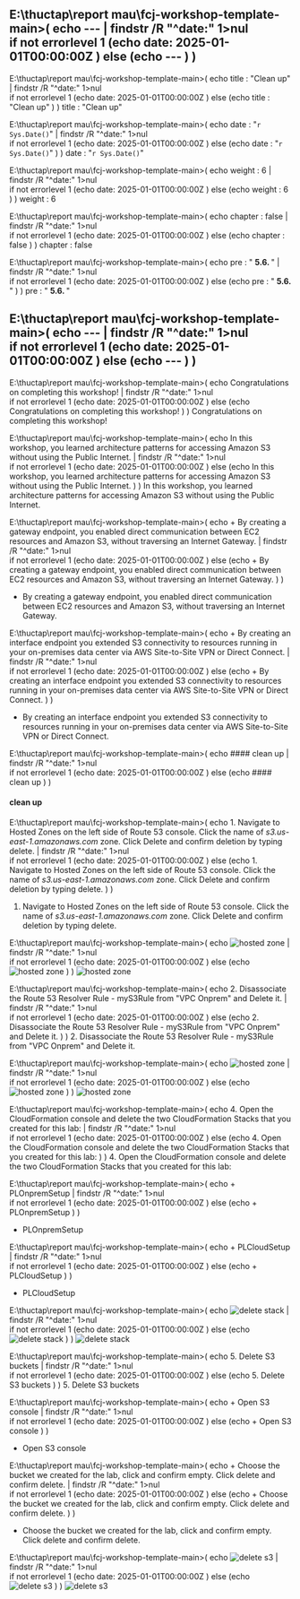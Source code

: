 
E:\thuctap\report mau\fcj-workshop-template-main>(
echo ---   | findstr /R "^date:"  1>nul  
 if not errorlevel 1 (echo date: 2025-01-01T00:00:00Z )  else (echo --- ) 
) 
---

E:\thuctap\report mau\fcj-workshop-template-main>(
echo title : "Clean up"   | findstr /R "^date:"  1>nul  
 if not errorlevel 1 (echo date: 2025-01-01T00:00:00Z )  else (echo title : "Clean up" ) 
) 
title : "Clean up"

E:\thuctap\report mau\fcj-workshop-template-main>(
echo date : "`r Sys.Date()`"   | findstr /R "^date:"  1>nul  
 if not errorlevel 1 (echo date: 2025-01-01T00:00:00Z )  else (echo date : "`r Sys.Date()`" ) 
) 
date : "`r Sys.Date()`"

E:\thuctap\report mau\fcj-workshop-template-main>(
echo weight : 6   | findstr /R "^date:"  1>nul  
 if not errorlevel 1 (echo date: 2025-01-01T00:00:00Z )  else (echo weight : 6 ) 
) 
weight : 6

E:\thuctap\report mau\fcj-workshop-template-main>(
echo chapter : false   | findstr /R "^date:"  1>nul  
 if not errorlevel 1 (echo date: 2025-01-01T00:00:00Z )  else (echo chapter : false ) 
) 
chapter : false

E:\thuctap\report mau\fcj-workshop-template-main>(
echo pre : " <b> 5.6. </b> "   | findstr /R "^date:"  1>nul  
 if not errorlevel 1 (echo date: 2025-01-01T00:00:00Z )  else (echo pre : " <b> 5.6. </b> " ) 
) 
pre : " <b> 5.6. </b> "

E:\thuctap\report mau\fcj-workshop-template-main>(
echo ---   | findstr /R "^date:"  1>nul  
 if not errorlevel 1 (echo date: 2025-01-01T00:00:00Z )  else (echo --- ) 
) 
---

E:\thuctap\report mau\fcj-workshop-template-main>(
echo Congratulations on completing this workshop!    | findstr /R "^date:"  1>nul  
 if not errorlevel 1 (echo date: 2025-01-01T00:00:00Z )  else (echo Congratulations on completing this workshop!  ) 
) 
Congratulations on completing this workshop! 

E:\thuctap\report mau\fcj-workshop-template-main>(
echo In this workshop, you learned architecture patterns for accessing Amazon S3 without using the Public Internet.    | findstr /R "^date:"  1>nul  
 if not errorlevel 1 (echo date: 2025-01-01T00:00:00Z )  else (echo In this workshop, you learned architecture patterns for accessing Amazon S3 without using the Public Internet.  ) 
) 
In this workshop, you learned architecture patterns for accessing Amazon S3 without using the Public Internet. 

E:\thuctap\report mau\fcj-workshop-template-main>(
echo + By creating a gateway endpoint, you enabled direct communication between EC2 resources and Amazon S3, without traversing an Internet Gateway.    | findstr /R "^date:"  1>nul  
 if not errorlevel 1 (echo date: 2025-01-01T00:00:00Z )  else (echo + By creating a gateway endpoint, you enabled direct communication between EC2 resources and Amazon S3, without traversing an Internet Gateway.  ) 
) 
+ By creating a gateway endpoint, you enabled direct communication between EC2 resources and Amazon S3, without traversing an Internet Gateway. 

E:\thuctap\report mau\fcj-workshop-template-main>(
echo + By creating an interface endpoint you extended S3 connectivity to resources running in your on-premises data center via AWS Site-to-Site VPN or Direct Connect.    | findstr /R "^date:"  1>nul  
 if not errorlevel 1 (echo date: 2025-01-01T00:00:00Z )  else (echo + By creating an interface endpoint you extended S3 connectivity to resources running in your on-premises data center via AWS Site-to-Site VPN or Direct Connect.  ) 
) 
+ By creating an interface endpoint you extended S3 connectivity to resources running in your on-premises data center via AWS Site-to-Site VPN or Direct Connect. 

E:\thuctap\report mau\fcj-workshop-template-main>(
echo #### clean up   | findstr /R "^date:"  1>nul  
 if not errorlevel 1 (echo date: 2025-01-01T00:00:00Z )  else (echo #### clean up ) 
) 
#### clean up

E:\thuctap\report mau\fcj-workshop-template-main>(
echo 1. Navigate to Hosted Zones on the left side of Route 53 console. Click the name of *s3.us-east-1.amazonaws.com* zone. Click Delete and confirm deletion by typing delete.    | findstr /R "^date:"  1>nul  
 if not errorlevel 1 (echo date: 2025-01-01T00:00:00Z )  else (echo 1. Navigate to Hosted Zones on the left side of Route 53 console. Click the name of *s3.us-east-1.amazonaws.com* zone. Click Delete and confirm deletion by typing delete.  ) 
) 
1. Navigate to Hosted Zones on the left side of Route 53 console. Click the name of *s3.us-east-1.amazonaws.com* zone. Click Delete and confirm deletion by typing delete. 

E:\thuctap\report mau\fcj-workshop-template-main>(
echo ![hosted zone](/images/5-Workshop/5.6-Cleanup/delete-zone.png)   | findstr /R "^date:"  1>nul  
 if not errorlevel 1 (echo date: 2025-01-01T00:00:00Z )  else (echo ![hosted zone](/images/5-Workshop/5.6-Cleanup/delete-zone.png) ) 
) 
![hosted zone](/images/5-Workshop/5.6-Cleanup/delete-zone.png)

E:\thuctap\report mau\fcj-workshop-template-main>(
echo 2. Disassociate the Route 53 Resolver Rule - myS3Rule from "VPC Onprem" and Delete it.    | findstr /R "^date:"  1>nul  
 if not errorlevel 1 (echo date: 2025-01-01T00:00:00Z )  else (echo 2. Disassociate the Route 53 Resolver Rule - myS3Rule from "VPC Onprem" and Delete it.  ) 
) 
2. Disassociate the Route 53 Resolver Rule - myS3Rule from "VPC Onprem" and Delete it. 

E:\thuctap\report mau\fcj-workshop-template-main>(
echo ![hosted zone](/images/5-Workshop/5.6-Cleanup/vpc.png)   | findstr /R "^date:"  1>nul  
 if not errorlevel 1 (echo date: 2025-01-01T00:00:00Z )  else (echo ![hosted zone](/images/5-Workshop/5.6-Cleanup/vpc.png) ) 
) 
![hosted zone](/images/5-Workshop/5.6-Cleanup/vpc.png)

E:\thuctap\report mau\fcj-workshop-template-main>(
echo 4. Open the CloudFormation console  and delete the two CloudFormation Stacks that you created for this lab:   | findstr /R "^date:"  1>nul  
 if not errorlevel 1 (echo date: 2025-01-01T00:00:00Z )  else (echo 4. Open the CloudFormation console  and delete the two CloudFormation Stacks that you created for this lab: ) 
) 
4. Open the CloudFormation console  and delete the two CloudFormation Stacks that you created for this lab:

E:\thuctap\report mau\fcj-workshop-template-main>(
echo + PLOnpremSetup   | findstr /R "^date:"  1>nul  
 if not errorlevel 1 (echo date: 2025-01-01T00:00:00Z )  else (echo + PLOnpremSetup ) 
) 
+ PLOnpremSetup

E:\thuctap\report mau\fcj-workshop-template-main>(
echo + PLCloudSetup   | findstr /R "^date:"  1>nul  
 if not errorlevel 1 (echo date: 2025-01-01T00:00:00Z )  else (echo + PLCloudSetup ) 
) 
+ PLCloudSetup

E:\thuctap\report mau\fcj-workshop-template-main>(
echo ![delete stack](/images/5-Workshop/5.6-Cleanup/delete-stack.png)   | findstr /R "^date:"  1>nul  
 if not errorlevel 1 (echo date: 2025-01-01T00:00:00Z )  else (echo ![delete stack](/images/5-Workshop/5.6-Cleanup/delete-stack.png) ) 
) 
![delete stack](/images/5-Workshop/5.6-Cleanup/delete-stack.png)

E:\thuctap\report mau\fcj-workshop-template-main>(
echo 5. Delete S3 buckets   | findstr /R "^date:"  1>nul  
 if not errorlevel 1 (echo date: 2025-01-01T00:00:00Z )  else (echo 5. Delete S3 buckets ) 
) 
5. Delete S3 buckets

E:\thuctap\report mau\fcj-workshop-template-main>(
echo + Open S3 console   | findstr /R "^date:"  1>nul  
 if not errorlevel 1 (echo date: 2025-01-01T00:00:00Z )  else (echo + Open S3 console ) 
) 
+ Open S3 console

E:\thuctap\report mau\fcj-workshop-template-main>(
echo + Choose the bucket we created for the lab, click and confirm empty. Click delete and confirm delete.   | findstr /R "^date:"  1>nul  
 if not errorlevel 1 (echo date: 2025-01-01T00:00:00Z )  else (echo + Choose the bucket we created for the lab, click and confirm empty. Click delete and confirm delete. ) 
) 
+ Choose the bucket we created for the lab, click and confirm empty. Click delete and confirm delete.

E:\thuctap\report mau\fcj-workshop-template-main>(
echo ![delete s3](/images/5-Workshop/5.6-Cleanup/delete-s3.png)   | findstr /R "^date:"  1>nul  
 if not errorlevel 1 (echo date: 2025-01-01T00:00:00Z )  else (echo ![delete s3](/images/5-Workshop/5.6-Cleanup/delete-s3.png) ) 
) 
![delete s3](/images/5-Workshop/5.6-Cleanup/delete-s3.png)
